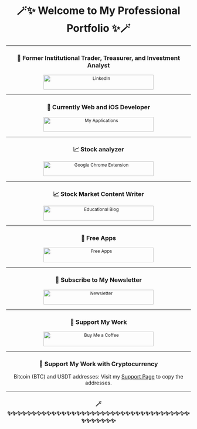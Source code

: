 <h1 align="center">🪄✨ Welcome to My Professional Portfolio ✨🪄</h1>

<p align="center"></p>

---

<h3 align="center">🎩 Former Institutional Trader, Treasurer, and Investment Analyst</h3>

<p align="center">
  <a href="https://www.linkedin.com/in/sanzhikobzhan/">
    <img src="https://img.shields.io/badge/LinkedIn-0A66C2?style=for-the-badge&logo=linkedin&logoColor=white&link=https://www.linkedin.com/in/sanzhikobzhan/" alt="LinkedIn" width="300" height="40" style="font-size: 12px;">
  </a>
</p>

---

<h3 align="center">🚀 Currently Web and iOS Developer</h3>

<p align="center">
  <a href="https://diversset.com/stockMarketiOSApps">
    <img src="https://img.shields.io/badge/My%20Applications-1877F2?style=for-the-badge&logo=apple&logoColor=white&link=https://diversset.com/stockMarketiOSApps" alt="My Applications" width="300" height="40" style="font-size: 12px;">
  </a>
</p>

---

<h3 align="center">📈 Stock analyzer</h3>
<p align="center">
  <a href="https://chromewebstore.google.com/detail/stock-analyzer/ljgfdfgcjjeefblpnhjjmapccgpfnihk">
    <img src="https://img.shields.io/badge/Google%20Chrome%20Extension-4285F4?style=for-the-badge&logo=google-chrome&logoColor=white&link=https://chromewebstore.google.com/detail/stock-analyzer/ljgfdfgcjjeefblpnhjjmapccgpfnihk" alt="Google Chrome Extension" width="300" height="40" style="font-size: 12px;">
  </a>
</p>

---

<h3 align="center">📈 Stock Market Content Writer</h3>

<p align="center">
  <a href="https://diversset.com/stockMarketBlog">
    <img src="https://img.shields.io/badge/Educational%20Blog-4285F4?style=for-the-badge&logo=blogger&logoColor=white&link=https://diversset.com/stockMarketBlog" alt="Educational Blog" width="300" height="40" style="font-size: 12px;">
  </a>
</p>

---

<h3 align="center">📱 Free Apps</h3>

<p align="center">
  <a href="https://github.com/SanjiS86?tab=repositories">
    <img src="https://img.shields.io/badge/Free%20Apps-000000?style=for-the-badge&logo=github&logoColor=white&link=https://github.com/SanjiS86?tab=repositories" alt="Free Apps" width="300" height="40" style="font-size: 12px;">
  </a>
</p>

---

<h3 align="center">💌 Subscribe to My Newsletter</h3>

<p align="center">
  <a href="https://www.linkedin.com/build-relation/newsletter-follow?entityUrn=7202642515169021952">
    <img src="https://img.shields.io/badge/Newsletter-0A66C2?style=for-the-badge&logo=linkedin&logoColor=white&link=https://www.linkedin.com/build-relation/newsletter-follow?entityUrn=7202642515169021952" alt="Newsletter" width="300" height="40" style="font-size: 12px;">
  </a>
</p>

---

<h3 align="center">💖 Support My Work</h3>

<p align="center">
  <a href="https://www.buymeacoffee.com/sanzhikobzf">
    <img src="https://img.shields.io/badge/Buy%20Me%20a%20Coffee-FFDD00?style=for-the-badge&logo=buy-me-a-coffee&logoColor=black" alt="Buy Me a Coffee" width="300" height="40" style="font-size: 12px;">
  </a>
</p>

---

<h3 align="center">💖 Support My Work with Cryptocurrency</h3>

<p align="center">
  Bitcoin (BTC) and USDT addresses: Visit my <a href="https://sanjis86.github.io/SanjiS86/support.html">Support Page</a> to copy the addresses.
</p>

---

<h3 align="center">🪄✨✨✨✨✨✨✨✨✨✨✨✨✨✨✨✨✨✨✨✨✨✨✨✨✨✨✨✨✨✨✨✨✨✨✨✨✨✨✨✨✨✨✨✨</h3>



